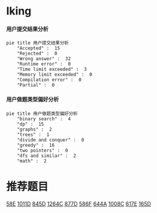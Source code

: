 # Iking

<!-- tabs:start -->



#### **用户提交结果分析**

```mermaid
pie title 用户提交结果分析
    "Accepted" :  15
    "Rejected" :  0
    "Wrong answer" :  32
    "Runtime error" :  0
    "Time limit exceeded" :  3
    "Memory limit exceeded" :  0
    "Compilation error" :  0
    "Partial" :  0
```

#### **用户做题类型偏好分析**

```mermaid
pie title 用户做题类型偏好分析
    "binary search" :  4
    "dp" :  15
    "graphs" :  2
    "trees" :  1
    "divide and conquer" :  0
    "greedy" :  16
    "two pointers" :  0
    "dfs and similar" :  2
    "math" :  2
```



<!-- tabs:end -->
# 推荐题目
[58E](https://codeforces.com/contest/58/problem/E)
[1011D](https://codeforces.com/contest/1011/problem/D)
[845D](https://codeforces.com/contest/845/problem/D)
[1264C](https://codeforces.com/contest/1264/problem/C)
[877D](https://codeforces.com/contest/877/problem/D)
[586F](https://codeforces.com/contest/586/problem/F)
[644A](https://codeforces.com/contest/644/problem/A)
[1008C](https://codeforces.com/contest/1008/problem/C)
[617E](https://codeforces.com/contest/617/problem/E)
[165D](https://codeforces.com/contest/165/problem/D)
